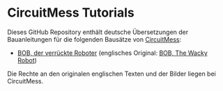 # CircuitMess Tutorials

Dieses GitHub Repository enthält deutsche Übersetzungen der Bauanleitungen für die folgenden Bausätze von [CircuitMess](https://circuitmess.com/):

* [BOB, der verrückte Roboter](bob/README.md)
  (englisches Original: [BOB, The Wacky Robot](https://learn.circuitmess.com/resources/guides/en/bob-build-guide))

Die Rechte an den originalen englischen Texten und der Bilder liegen bei CircuitMess.

